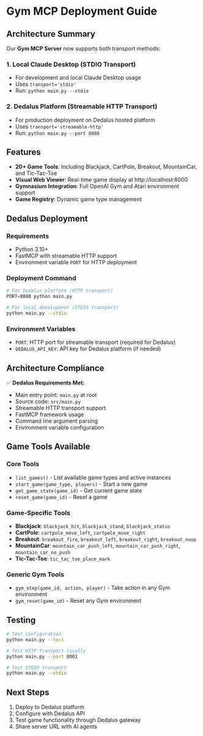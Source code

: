# Gym MCP Deployment Guide

## Architecture Summary

Our **Gym MCP Server** now supports both transport methods:

### 1. **Local Claude Desktop** (STDIO Transport)
- For development and local Claude Desktop usage
- Uses `transport='stdio'`
- Run: `python main.py --stdio`

### 2. **Dedalus Platform** (Streamable HTTP Transport)
- For production deployment on Dedalus hosted platform
- Uses `transport='streamable-http'`
- Run: `python main.py --port 8080`

## Features

- **20+ Game Tools**: Including Blackjack, CartPole, Breakout, MountainCar, and Tic-Tac-Toe
- **Visual Web Viewer**: Real-time game display at http://localhost:8000
- **Gymnasium Integration**: Full OpenAI Gym and Atari environment support
- **Game Registry**: Dynamic game type management

## Dedalus Deployment

### Requirements
- Python 3.10+
- FastMCP with streamable HTTP support
- Environment variable `PORT` for HTTP deployment

### Deployment Command
```bash
# For Dedalus platform (HTTP transport)
PORT=8080 python main.py

# For local development (STDIO transport)
python main.py --stdio
```

### Environment Variables
- `PORT`: HTTP port for streamable transport (required for Dedalus)
- `DEDALUS_API_KEY`: API key for Dedalus platform (if needed)

## Architecture Compliance

✅ **Dedalus Requirements Met:**
- Main entry point: `main.py` at root
- Source code: `src/main.py`
- Streamable HTTP transport support
- FastMCP framework usage
- Command line argument parsing
- Environment variable configuration

## Game Tools Available

### Core Tools
- `list_games()` - List available game types and active instances
- `start_game(game_type, players)` - Start a new game
- `get_game_state(game_id)` - Get current game state
- `reset_game(game_id)` - Reset a game

### Game-Specific Tools
- **Blackjack**: `blackjack_hit`, `blackjack_stand`, `blackjack_status`
- **CartPole**: `cartpole_move_left`, `cartpole_move_right`
- **Breakout**: `breakout_fire`, `breakout_left`, `breakout_right`, `breakout_noop`
- **MountainCar**: `mountain_car_push_left`, `mountain_car_push_right`, `mountain_car_no_push`
- **Tic-Tac-Toe**: `tic_tac_toe_place_mark`

### Generic Gym Tools
- `gym_step(game_id, action, player)` - Take action in any Gym environment
- `gym_reset(game_id)` - Reset any Gym environment

## Testing

```bash
# Test configuration
python main.py --test

# Test HTTP transport locally
python main.py --port 8001

# Test STDIO transport
python main.py --stdio
```

## Next Steps

1. Deploy to Dedalus platform
2. Configure with Dedalus API
3. Test game functionality through Dedalus gateway
4. Share server URL with AI agents